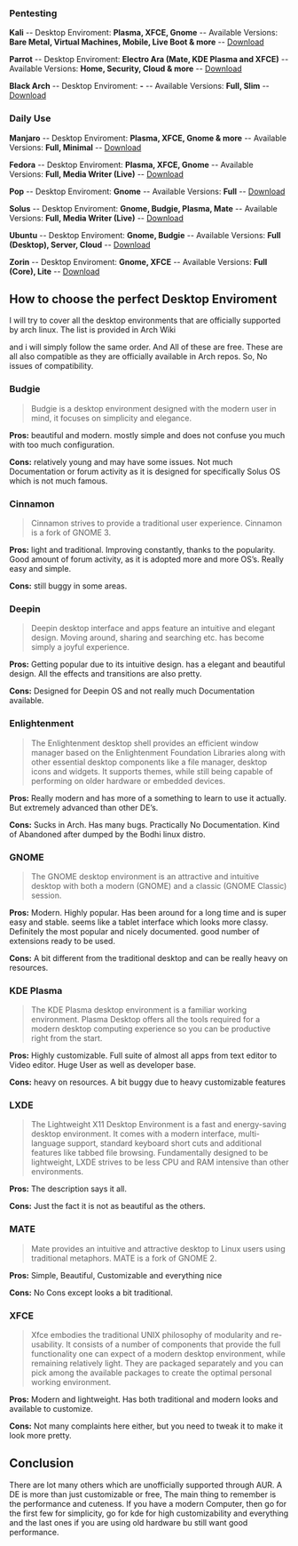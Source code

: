 
### Pentesting

**Kali**
-- Desktop Enviroment: **Plasma, XFCE, Gnome**
-- Available Versions: **Bare Metal, Virtual Machines, Mobile, Live Boot & more**
-- [Download](https://www.kali.org/get-kali/ "Download")

**Parrot**
-- Desktop Enviroment: **Electro Ara (Mate, KDE Plasma and XFCE)**
-- Available Versions: **Home, Security, Cloud & more**
-- [Download](https://parrotsec.org/download/ "Download")

**Black Arch**
-- Desktop Enviroment: **-**
-- Available Versions: **Full, Slim**
-- [Download](https://www.blackarch.org/downloads.html "Download")

### Daily Use

**Manjaro**
-- Desktop Enviroment: **Plasma, XFCE, Gnome & more**
-- Available Versions: **Full, Minimal**
-- [Download](https://manjaro.org/download/ "Download")

**Fedora**
-- Desktop Enviroment: **Plasma, XFCE, Gnome**
-- Available Versions: **Full, Media Writer (Live)**
-- [Download](https://getfedora.org/en/workstation/download/ "Download")


**Pop**
-- Desktop Enviroment: **Gnome**
-- Available Versions: **Full**
-- [Download](https://pop.system76.com/ "Download")

**Solus**
-- Desktop Enviroment: **Gnome, Budgie, Plasma, Mate**
-- Available Versions: **Full, Media Writer (Live)**
-- [Download](https://getsol.us/download/ "Download")

**Ubuntu**
-- Desktop Enviroment: **Gnome, Budgie**
-- Available Versions: **Full (Desktop), Server, Cloud**
-- [Download](https://ubuntu.com/download#download "Download")

**Zorin**
-- Desktop Enviroment:  **Gnome, XFCE**
-- Available Versions: **Full (Core), Lite**
-- [Download](https://zorin.com/os/download/ "Download")

## How to choose the perfect Desktop Enviroment

I will try to cover all the desktop environments that are officially supported by arch linux. The list is provided in Arch Wiki

and i will simply follow the same order. And All of these are free. These are all also compatible as they are officially available in Arch repos. So, No issues of compatibility.

### Budgie



> Budgie is a desktop environment designed with the modern user in mind,
> it focuses on simplicity and elegance.

**Pros:** beautiful and modern. mostly simple and does not confuse you much with too much configuration. 

**Cons:** relatively young and may have some issues. Not much Documentation or forum activity as it is designed for specifically Solus OS which is not much famous.

### Cinnamon

> Cinnamon strives to provide a traditional user experience. Cinnamon is
> a fork of GNOME 3.

**Pros:** light and traditional. Improving constantly, thanks to the popularity. Good amount of forum activity, as it is adopted more and more OS’s. Really easy and simple.

**Cons:** still buggy in some areas.

### Deepin

> Deepin desktop interface and apps feature an intuitive and elegant
> design. Moving around, sharing and searching etc. has become simply a
> joyful experience.

**Pros:** Getting popular due to its intuitive design. has a elegant and beautiful design. All the effects and transitions are also pretty.

**Cons:** Designed for Deepin OS and not really much Documentation available.

### Enlightenment

> The Enlightenment desktop shell provides an efficient window manager
> based on the Enlightenment Foundation Libraries along with other
> essential desktop components like a file manager, desktop icons and
> widgets. It supports themes, while still being capable of performing
> on older hardware or embedded devices.

**Pros:** Really modern and has more of a something to learn to use it actually. But extremely advanced than other DE’s.

**Cons:** Sucks in Arch. Has many bugs. Practically No Documentation. Kind of Abandoned after dumped by the Bodhi linux distro.

### GNOME

> The GNOME desktop environment is an attractive and intuitive desktop
> with both a modern (GNOME) and a classic (GNOME Classic) session.

**Pros:** Modern. Highly popular. Has been around for a long time and is super easy and stable. seems like a tablet interface which looks more classy. Definitely the most popular and nicely documented. good number of extensions ready to be used.

**Cons:** A bit different from the traditional desktop and can be really heavy on resources.

### KDE Plasma

> The KDE Plasma desktop environment is a familiar working environment.
> Plasma Desktop offers all the tools required for a modern desktop
> computing experience so you can be productive right from the start.

**Pros:** Highly customizable. Full suite of almost all apps from text editor to Video editor. Huge User as well as developer base.

**Cons:** heavy on resources. A bit buggy due to heavy customizable features

### LXDE

> The Lightweight X11 Desktop Environment is a fast and energy-saving
> desktop environment. It comes with a modern interface, multi-language
> support, standard keyboard short cuts and additional features like
> tabbed file browsing. Fundamentally designed to be lightweight, LXDE
> strives to be less CPU and RAM intensive than other environments.

**Pros:** The description says it all. 

**Cons:** Just the fact it is not as beautiful as the others.

### MATE

> Mate provides an intuitive and attractive desktop to Linux users
> using traditional metaphors. MATE is a fork of GNOME 2.


**Pros:** Simple, Beautiful, Customizable and everything nice

**Cons:** No Cons except looks a bit traditional.

### XFCE

> Xfce embodies the traditional UNIX philosophy of modularity and
> re-usability. It consists of a number of components that provide the
> full functionality one can expect of a modern desktop environment,
> while remaining relatively light. They are packaged separately and you
> can pick among the available packages to create the optimal personal
> working environment.

**Pros:** Modern and lightweight. Has both traditional and modern looks and available to customize.

**Cons:** Not many complaints here either, but you need to tweak it to make it look more pretty.

## Conclusion

There are lot many others which are unofficially supported through AUR. A DE is more than just customizable or free, The main thing to remember is the performance and cuteness. If you have a modern Computer, then go for the first few for simplicity, go for kde for high customizability and everything and the last ones if you are using old hardware bu still want good performance.
